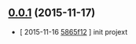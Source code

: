 <!-- LATEST 30782bd -->

## [0.0.1](https://github.com/solome/holiday.cn/commit/30782bd) (2015-11-17)

* [ 2015-11-16 [5865f12](https://github.com/solome/holiday.cn/commit/5865f12) ] init projext

